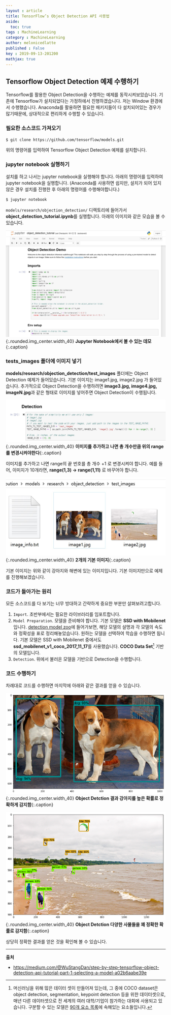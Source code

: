 ```yaml
---
layout : article
title: TensorFlow’s Object Detection API 사용법
aside:
  toc: true
tags : MachineLearning
category : MachineLearning
author: melonicedlatte
published : False
key : 2019-09-13-201200
mathjax: true
---
```


## Tensorflow Object Detection 예제 수행하기

Tensorflow를 활용한 Object Detection을 수행하는 예제를 동작시켜보았습니다. 기존에 Tensorflow가 설치되었다는 가정하에서 진행하겠습니다. 저는 Window 환경에서 수행했습니다. Anaconda를 활용하면 필요한 패키지들이 다 설치되어있는 경우가 많기때문에, 상대적으로 편리하게 수행할 수 있습니다. 

### 필요한 소스코드 가져오기

~~~ bash
$ git clone https://github.com/tensorflow/models.git 
~~~

위의 명령어를 입력하여 Tensorflow Object Detection 예제를 설치합니다. 

### jupyter notebook 실행하기

설치를 하고 나서는 jupyter notebook을 실행해야 합니다. 아래의 명령어를 입력하여 jupyter notebook을 실행합니다. (Anaconda를 사용하면 쉽지만, 설치가 되어 있지 않은 경우 설치를 진행한 후 아래의 명령어를 수행해야합니다.)

~~~ bash
$ jupyter notebook
~~~

 `models/research/objection_detection/` 디렉토리에 들어가서 **object_detection_tutorial.ipynb**를 실행합니다. 아래의 이미지와 같은 모습을 볼 수 있습니다.

![image](/assets/images/201909/object_detection_tutorial.jpg){:.rounded.img_center.width_40}
**Jupyter Notebook에서 볼 수 있는 데모**{:.caption}

### tests_images 폴더에 이미지 넣기
**models/research/objection_detection/test_images** 폴더에는 Object Detection 예제가 들어있습니다. 기본 이미지는 image1.jpg, image2.jpg 가 들어있습니다. 추가적으로 Object Detection을 수행하려면 **image3.jpg, image4.jpg, imageN.jpg**과 같은 형태로 이미지를 넣어주면 Object Detection이 수행됩니다. 

![image](/assets/images/201909/object_detection_tutorial2.jpg){:.rounded.img_center.width_40}
**이미지를 추가하고 나면 총 개수만큼 위의 range를 변경시켜야한다**{:.caption}

이미지를 추가하고 나면 range의 끝 번호를 총 개수 +1 로 변경시켜야 합니다. 예를 들어, 이미지가 10개라면, **range(1,3) -> range(1,11)** 로 바꾸어야 합니다.

![image](/assets/images/201909/default_test_images.jpg){:.rounded.img_center.width_40}
**2개의 기본 이미지**{:.caption}

기본 이미지는 위와 같이 강아지와 해변에 있는 이미지입니다. 기본 이미지만으로 예제를 진행해보겠습니다. 

### 코드가 돌아가는 원리

모든 소스코드를 다 보기는 너무 방대하고 간략하게 중요한 부분만 살펴보려고합니다. 

1. `Import`. 초반부에서는 필요한 라이브러리를 임포트합니다. 
2. `Model Preparation`. 모델을 준비해야 합니다. 기본 모델은 **SSD with Mobilenet**입니다. [detection model zoo](https://github.com/tensorflow/models/blob/master/research/object_detection/g3doc/detection_model_zoo.md)에 들어가보면, 해당 모델의 설명과 각 모델의 속도와 정확성을 표로 정리해놓았습니다. 원하는 모델을 선택하여 학습을 수행하면 됩니다. 기본 모델은 SSD with Mobilenet 중에서도 **ssd_mobilenet_v1_coco_2017_11_17**를 사용했습니다. **COCO Data Set**[^1] 기반의 모델입니다. 
3. `Detection`. 위에서 불러온 모델을 기반으로 Detection을 수행합니다. 

### 코드 수행하기

차례대로 코드를 수행하면 마지막에 아래와 같은 결과를 얻을 수 있습니다. 

![image](/assets/images/201909/tensorflow_detection.png){:.rounded.img_center.width_40}
**Object Detction 결과 강아지를 높은 확률로 정확하게 감지함**{:.caption}


![image](/assets/images/201909/tensorflow_detection2.png){:.rounded.img_center.width_40}
**Object Detction 다양한 사물들을 꽤 정확한 확률로 감지함**{:.caption}

상당히 정확한 결과를 얻은 것을 확인해 볼 수 있습니다. 

---

**출처**

- https://medium.com/@WuStangDan/step-by-step-tensorflow-object-detection-api-tutorial-part-1-selecting-a-model-a02b6aabe39e

[^1]: 머신러닝을 위해 많은 데이터 셋이 만들어져 있는데, 그 중에 COCO dataset은 object detection, segmentation, keypoint detection 등을 위한 데이터셋으로, 매년 다른 데이터셋으로 전 세계의 여러 대학/기업이 참가하는 대회에 사용되고 있습니다. 구분할 수 있는 모델은 [90개 요소 목록](https://stackoverflow.com/questions/42480371/i-want-to-know-if-there-is-the-clothing-object-class-in-the-ms-coco-dataset)에 속해있는 요소들입니다.
